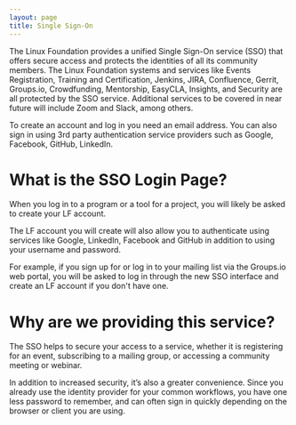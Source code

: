 ```yaml
---
layout: page
title: Single Sign-On
---
```

The Linux Foundation provides a unified Single Sign-On service (SSO) that offers secure access and protects the identities of all its community members. The Linux Foundation systems and services like Events Registration, Training and Certification, Jenkins, JIRA,  Confluence, Gerrit, Groups.io, Crowdfunding, Mentorship, EasyCLA, Insights, and Security are all protected by the SSO service. Additional services to be covered in near future will include Zoom and Slack, among others.

To create an account and log in you need an email address. You can also sign in using 3rd party authentication service providers such as Google, Facebook, GitHub, LinkedIn. 

# What is the SSO Login Page?
When you log in to a program or a tool for a project, you will likely be asked to create your LF account.

The LF account you will create will also allow you to authenticate using services like Google, LinkedIn, Facebook and GitHub in addition to using your username and password.

For example, if you sign up for or log in to your mailing list via the Groups.io web portal, you will be asked to log in through the new SSO interface and create an LF account if you don't have one.

# Why are we providing this service?
The SSO helps to secure your access to a service, whether it is registering for an event, subscribing to a mailing group, or accessing a community meeting or webinar.
 
In addition to increased security, it’s also a greater convenience. Since you already use the identity provider for your common workflows, you have one less password to remember, and can often sign in quickly depending on the browser or client you are using.